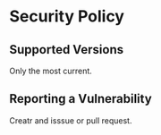 # Security Policy

## Supported Versions

Only the most current.

## Reporting a Vulnerability

Creatr and isssue or pull request.
